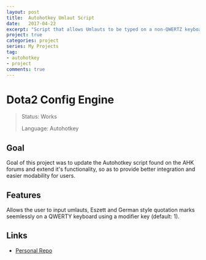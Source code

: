 ```yaml
---
layout: post
title:  Autohotkey Umlaut Script
date:   2017-04-22
excerpt: "Script that allows Umlauts to be typed on a non-QWERTZ keyboard"
project: true
categories: project
series: My Projects
tag:
- autohotkey
- project
comments: true
---
```

# Dota2 Config Engine

>Status: Works
>
>Language: Autohotkey

## Goal

Goal of this project was to update the Autohotkey script found on the AHK forums and extend it's functionality, so as to provide better integration and easier modability for users.

## Features

Allows the user to input umlauts, Eszett and German style quotation marks seemlessly on a QWERTY keyboard using a modifier key (default: 1). 

## Links

- [Personal Repo](https://github.com/Aevyz/German-Umlaut-Script)
